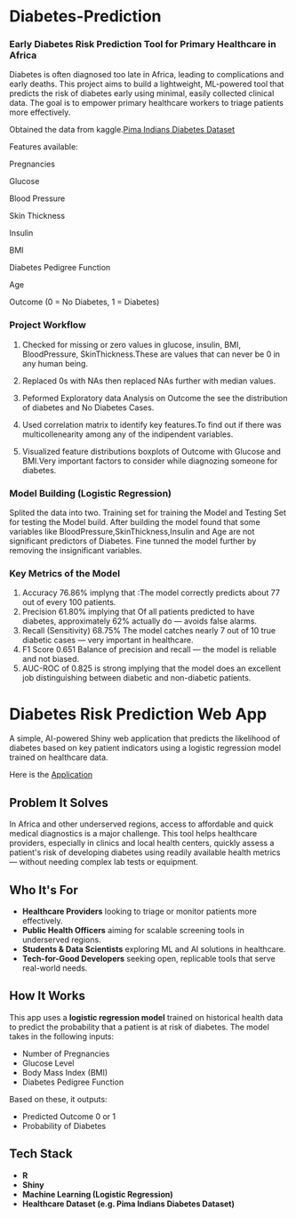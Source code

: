 # Diabetes-Prediction
### Early Diabetes Risk Prediction Tool for Primary Healthcare in Africa
Diabetes is often diagnosed too late in Africa, 
leading to complications and early deaths. This project aims to build a lightweight, ML-powered tool that predicts the risk of diabetes early using minimal, 
easily collected clinical data. The goal is to empower primary healthcare workers to triage patients more effectively.

Obtained the data from kaggle.[Pima Indians Diabetes Dataset](https://www.kaggle.com/datasets/mathchi/diabetes-data-set)

Features available:

Pregnancies

Glucose

Blood Pressure

Skin Thickness

Insulin

BMI

Diabetes Pedigree Function

Age

Outcome (0 = No Diabetes, 1 = Diabetes)

### Project Workflow
1. Checked for missing or zero values in glucose, insulin, BMI, BloodPressure, SkinThickness.These are values that can never be 0 in any human being.

2. Replaced 0s with NAs then replaced NAs further with median values.

3. Peformed Exploratory data Analysis on Outcome the see the distribution of diabetes and No Diabetes Cases.

4. Used correlation matrix to identify key features.To find out if there was multicollenearity among any of the indipendent variables.
   
5. Visualized  feature distributions  boxplots of Outcome with Glucose and BMI.Very important factors to consider while diagnozing someone for diabetes.

### Model Building (Logistic Regression)
Splited the data into two. Training set for training the Model and Testing Set for testing the Model build.
After building the model found that some variables like BloodPressure,SkinThickness,Insulin and Age are not significant predictors of Diabetes.
Fine tunned the model further by removing the insignificant variables.

### Key Metrics of the Model
1. Accuracy	76.86% implyng that :The model correctly predicts about 77 out of every 100 patients.
2. Precision	61.80%	implying that Of all patients predicted to have diabetes, approximately 62% actually do — avoids false alarms.
3. Recall (Sensitivity)	68.75%	The model catches nearly 7 out of 10 true diabetic cases — very important in healthcare.
4. F1 Score	0.651	Balance of  precision and recall — the  model is reliable and not biased.
5. AUC-ROC of 0.825 is strong implying that the model does an excellent job distinguishing between diabetic and non-diabetic patients.


# Diabetes Risk Prediction Web App

A simple, AI-powered Shiny web application that predicts the likelihood of diabetes based on key patient indicators using a logistic regression model trained on healthcare data.

Here is the [Application](https://washiemorey.shinyapps.io/sapp/)
##  Problem It Solves

In Africa and other underserved regions, access to affordable and quick medical diagnostics is a major challenge. This tool helps healthcare providers, especially in clinics and local health centers, quickly assess a patient's risk of developing diabetes using readily available health metrics — without needing complex lab tests or equipment.

##  Who It's For

- **Healthcare Providers** looking to triage or monitor patients more effectively.
- **Public Health Officers** aiming for scalable screening tools in underserved regions.
- **Students & Data Scientists** exploring  ML and AI solutions in healthcare.
- **Tech-for-Good Developers** seeking open, replicable tools that serve real-world needs.

##  How It Works

This app uses a **logistic regression model** trained on historical health data to predict the probability that a patient is at risk of diabetes. The model takes in the following inputs:

- Number of Pregnancies
- Glucose Level
- Body Mass Index (BMI)
- Diabetes Pedigree Function

Based on these, it outputs:
- Predicted Outcome 0 or 1
- Probability of Diabetes

##  Tech Stack

- **R**
- **Shiny**
- **Machine Learning (Logistic Regression)**
- **Healthcare Dataset (e.g. Pima Indians Diabetes Dataset)**
